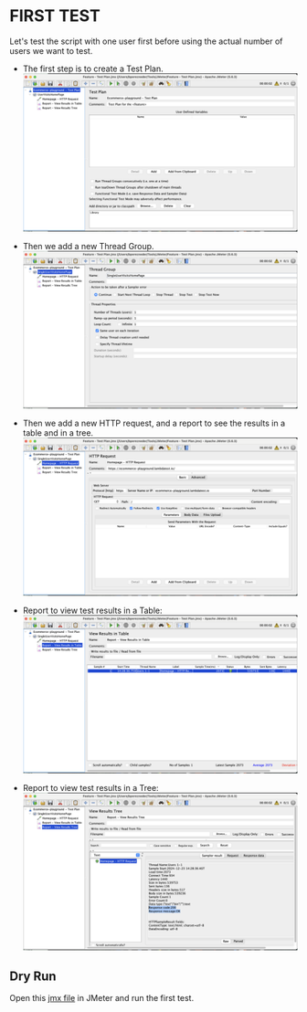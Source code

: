 # FIRST TEST

Let's test the script with one user first before using the actual number of users we want to test. 

* The first step is to create a Test Plan.
    ![Alt text](/images/Test_Plan.png "Create a Test Plan")

* Then we add a new Thread Group.
    ![Alt text](/images/single-request/SingleUserRequest_1.png "Add a bew Thread Group")

* Then we add a new HTTP request, and a report to see the results in a table and in a tree.
    ![Alt text](/images/single-request/SingleUserRequest_2.png "Add a new Request")

* Report to view test results in a Table:
    ![Alt text](/images/single-request/SingleUserRequest_3.png "Report - View Results in Table")

* Report to view test results in a Tree:
    ![Alt text](/images/single-request/SingleUserRequest_4.png "Report - View Results Tree")

## Dry Run
Open this [jmx file](/Feature%20-%20Test%20Plan.jmx) in JMeter and run the first test.
